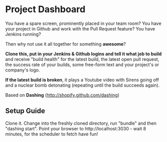 Project Dashboard
=================

You have a spare screen, prominently placed in your team room?
You have your project in Github and work with the Pull Request feature?
You have Jenkins running?

Then why not use it all together for something **awesome**?


**Clone this, put in your Jenkins & Github logins and tell it what job to build** and receive "build health" for the latest build, the latest open pull request, the success rate of your builds, some free-form text and your project's or company's logo.


**If the latest build is broken**, it plays a Youtube video with Sirens going off and a nuclear bomb detonating (repeating until the build succeeds again).

Based on **Dashing** (http://shopify.github.com/dashing)


Setup Guide
-----------
Clone it. Change into the freshly cloned directory, run "bundle" and then "dashing start". Point your browser to http://localhost:3030 - wait 8 minutes, for the scheduler to fetch have fun!